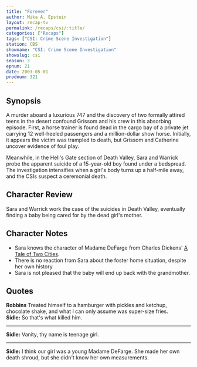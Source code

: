 ```yaml
---
title: "Forever"
author: Mika A. Epstein
layout: recap-tv
permalink: /recaps/csi/:title/
categories: ["Recaps"]
tags: ["CSI: Crime Scene Investigation"]
station: CBS
showname: "CSI: Crime Scene Investigation"
showslug: csi
season: 3  
epnum: 21
date: 2003-05-01
prodnum: 321  
---
```


## Synopsis

A murder aboard a luxurious 747 and the discovery of two formally attired teens in the desert confound Grissom and his crew in this absorbing episode. First, a horse trainer is found dead in the cargo bay of a private jet carrying 12 well-heeled passengers and a million-dollar show horse. Initially, it appears the victim was trampled to death, but Grissom and Catherine uncover evidence of foul play.

Meanwhile, in the Hell's Gate section of Death Valley, Sara and Warrick probe the apparent suicide of a 15-year-old boy found under a bedspread. The investigation intensifies when a girl's body turns up a half-mile away, and the CSIs suspect a ceremonial death.

## Character Review

Sara and Warrick work the case of the suicides in Death Valley, eventually finding a baby being cared for by the dead girl's mother.

## Character Notes

* Sara knows the character of Madame DeFarge from Charles Dickens' [A Tale of Two Cities](http://en.wikipedia.org/wiki/A_Tale_of_Two_Cities).
* There is no reaction from Sara about the foster home situation, despite her own history  
* Sara is not pleased that the baby will end up back with the grandmother.

## Quotes

**Robbins** Treated himself to a hamburger with pickles and ketchup, chocolate shake, and what I can only assume was super-size fries.  
**Sidle:** So that's what killed him.  

- - -

**Sidle:** Vanity, thy name is teenage girl.

- - -

**Sidle:** I think our girl was a young Madame DeFarge. She made her own death shroud, but she didn't know her own measurements.
